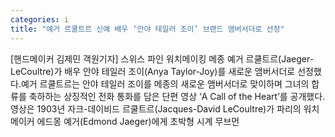 ```yaml
---
categories: i
title: "예거 르쿨트르 신예 배우 ‘안야 테일러 조이’ 브랜드 앰버서더로 선정"
---
```

[핸드메이커 김제민 객원기자] 스위스 파인 워치메이킹 메종 예거 르쿨트르(Jaeger-LeCoultre)가 배우 안야 테일러 조이(Anya Taylor-Joy)를 새로운 앰버서더로 선정했다.예거 르쿨트르는 안야 테일러 조이를 메종의 새로운 앰버서더로 맞이하며 그녀의 합류를 축하하는 상징적인 전화 통화를 담은 단편 영상 ‘A Call of the Heart’를 공개했다.영상은 1903년 자크-데이비드 르쿨트르(Jacques-David LeCoultre)가 파리의 워치메이커 에드몽 예거(Edmond Jaeger)에게 초박형 시계 무브먼